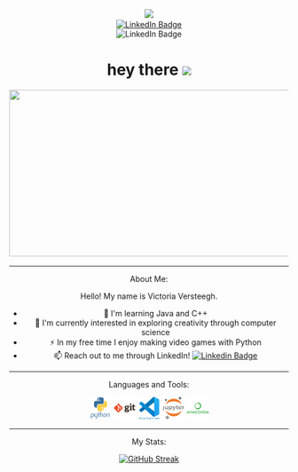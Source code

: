 
<!---
tori-vers/tori-vers is a ✨ special ✨ repository because its `README.md` (this file) appears on your GitHub profile.
You can click the Preview link to take a look at your changes.
--->
<div id = "header" align = "center">
  <img src= "https://media.giphy.com/media/ZiOm0xLbK6dV9Ecqdc/giphy.gif" width = "100" />
<div id = "badges" align = "center">
 
  <a href = "https://www.linkedin.com/in/victoria-versteegh-25523825a/">
     <img src="https://komarev.com/ghpvc/?username=tori-vers&style=flat-square&color=blue" alt = "LinkedIn Badge"/>
  </a>
  
</div>
<div id = "counter" align = "center">
    <img src = "https://img.shields.io/badge/LinkedIn-blue?logo=tori-vers&logoColor=white&style=for-the-badge" alt="LinkedIn Badge"/>
  <h1>
  hey there
  <img src="https://media.giphy.com/media/hvRJCLFzcasrR4ia7z/giphy.gif" width="30px"/>
</h1>
</div>

<div align = "center">
  <img src = "https://media.giphy.com/media/LMcB8XospGZO8UQq87/giphy.gif" width = "600" height = "300"/>
</div>

___

About Me:

Hello! My name is Victoria Versteegh.
- 🌱 I'm learning Java and C++
- 🔭 I'm currently interested in exploring creativity through computer science
- ⚡ In my free time I enjoy making video games with Python
- 📫 Reach out to me through LinkedIn! [![Linkedin Badge](https://img.shields.io/badge/LinkedIn-blue?style=flat&logo=Linkedin&logoColor=white)]([your-linkedin-url](https://www.linkedin.com/in/victoria-versteegh-25523825a/))
___

Languages and Tools:
<div>
    <img src= "https://github.com/devicons/devicon/blob/master/icons/python/python-original-wordmark.svg" title="Python" **alt="Python" width="40" height="40"/>
    <img src="https://github.com/devicons/devicon/blob/master/icons/git/git-original-wordmark.svg" title="Git" **alt="Git" width="40" height="40"/>
    <img src= "https://github.com/devicons/devicon/blob/master/icons/vscode/vscode-original-wordmark.svg" title="vscode" **alt="vscode" width="40" height="40"/>
    <img src= "https://github.com/devicons/devicon/blob/master/icons/jupyter/jupyter-original-wordmark.svg" title="jupyter" **alt="jupyter" width="40" height="40"/>
    <img src= "https://github.com/devicons/devicon/blob/master/icons/anaconda/anaconda-original-wordmark.svg" title="anaconda" **alt="anaconda" width="40" height="40"/>

</div
  
___ 
  
  ___
  
  My Stats:
  
  [![GitHub Streak](http://github-readme-streak-stats.herokuapp.com?user=tori-vers&theme=dark&background=000000)](https://git.io/streak-stats)
